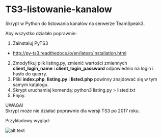 # TS3-listowanie-kanalow
Skrypt w Python do listowania kanałów na serwerze TeamSpeak3.<br>

Aby wszystko działało poprawnie: 
1. Zainstaluj  PyTS3 
  - http://py-ts3.readthedocs.io/en/latest/installation.html
2. Zmodyfikuj plik listing.py, zmienić wartości zmiennych <b>client_login_name</b> i <b>client_login_password</b> odpowiednio na login i hasło do querry.
3. Pliki <b>index.php</b>, <b>listing.py</b> i <b>listed.php</b> powinny znajdować się w tym samym katalogu.
4. Skrypt uruchamiaj komendą: python3 listing.py > listed.txt
5. Enjoy.

UWAGA!<br>
Skrypt może nie działać poprawnie dla wersji TS3 po 2017 roku.


Przykładowy wygląd:</br>

![alt text](https://i.imgur.com/adAuoU7.png)
